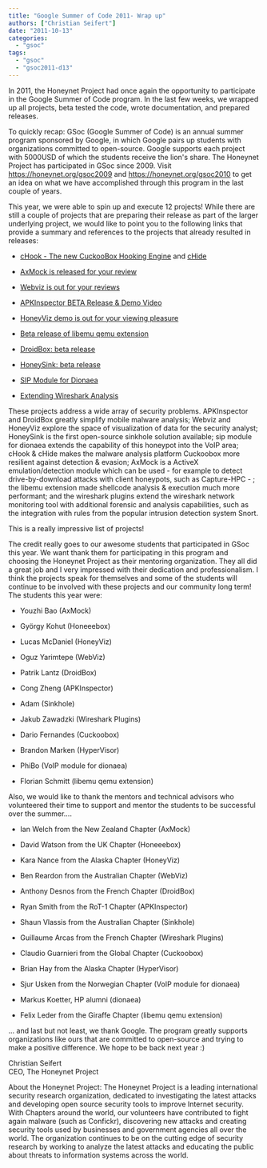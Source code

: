 ```yaml
---
title: "Google Summer of Code 2011- Wrap up"
authors: ["Christian Seifert"]
date: "2011-10-13"
categories: 
  - "gsoc"
tags: 
  - "gsoc"
  - "gsoc2011-d13"
---
```


In 2011, the Honeynet Project had once again the opportunity to participate in the Google Summer of Code program. In the last few weeks, we wrapped up all projects, beta tested the code, wrote documentation, and prepared releases.  
  
To quickly recap: GSoc (Google Summer of Code) is an annual summer program sponsored by Google, in which Google pairs up students with organizations committed to open-source. Google supports each project with 5000USD of which the students receive the lion's share. The Honeynet Project has participated in GSoc since 2009. Visit https://honeynet.org/gsoc2009 and https://honeynet.org/gsoc2010 to get an idea on what we have accomplished through this program in the last couple of years.  
  
This year, we were able to spin up and execute 12 projects! While there are still a couple of projects that are preparing their release as part of the larger underlying project, we would like to point you to the following links that provide a summary and references to the projects that already resulted in releases:  
  

  
- [cHook - The new CuckooBox Hooking Engine](https://honeynet.org/node/755) and [cHide](https://honeynet.org/node/772)
  
- [AxMock is released for your review](https://honeynet.org/node/759)
  
- [Webviz is out for your reviews](https://honeynet.org/node/758)
  
- [APKInspector BETA Release & Demo Video](https://honeynet.org/node/761)
  
- [HoneyViz demo is out for your viewing pleasure](https://honeynet.org/node/763)
  
- [Beta release of libemu qemu extension](https://honeynet.org/node/765)
  
- [DroidBox: beta release](https://honeynet.org/node/771)
  
- [HoneySink: beta release](https://honeynet.org/node/773)
  
- [SIP Module for Dionaea](https://honeynet.org/node/776)
  
- [Extending Wireshark Analysis](https://honeynet.org/node/716)
  

  
  
These projects address a wide array of security problems. APKInspector and DroidBox greatly simplify mobile malware analysis; Webviz and HoneyViz explore the space of visualization of data for the security analyst; HoneySink is the first open-source sinkhole solution available; sip module for dionaea extends the capability of this honeypot into the VoIP area; cHook & cHide makes the malware analysis platform Cuckoobox more resilient against detection & evasion; AxMock is a ActiveX emulation/detection module which can be used - for example to detect drive-by-download attacks with client honeypots, such as Capture-HPC - ; the libemu extension made shellcode analysis & execution much more performant; and the wireshark plugins extend the wireshark network monitoring tool with additional forensic and analysis capabilities, such as the integration with rules from the popular intrusion detection system Snort.  
  
This is a really impressive list of projects!  
  
The credit really goes to our awesome students that participated in GSoc this year. We want thank them for participating in this program and choosing the Honeynet Project as their mentoring organization. They all did a great job and I very impressed with their dedication and professionalism. I think the projects speak for themselves and some of the students will continue to be involved with these projects and our community long term! The students this year were:  

  
- Youzhi Bao (AxMock)
  
- György Kohut (Honeeebox)
  
- Lucas McDaniel (HoneyViz)
  
- Oguz Yarimtepe (WebViz)
  
- Patrik Lantz (DroidBox)
  
- Cong Zheng (APKInspector)
  
- Adam (Sinkhole)
  
- Jakub Zawadzki (Wireshark Plugins)
  
- Dario Fernandes (Cuckoobox)
  
- Brandon Marken (HyperVisor)
  
- PhiBo (VoIP module for dionaea)
  
- Florian Schmitt (libemu qemu extension)
  

  
  
Also, we would like to thank the mentors and technical advisors who volunteered their time to support and mentor the students to be successful over the summer....  
  

  
- Ian Welch from the New Zealand Chapter (AxMock)
  
- David Watson from the UK Chapter (Honeeebox)
  
- Kara Nance from the Alaska Chapter (HoneyViz)
  
- Ben Reardon from the Australian Chapter (WebViz)
  
- Anthony Desnos from the French Chapter (DroidBox)
  
- Ryan Smith from the RoT-1 Chapter (APKInspector)
  
- Shaun Vlassis from the Australian Chapter (Sinkhole)
  
- Guillaume Arcas from the French Chapter (Wireshark Plugins)
  
- Claudio Guarnieri from the Global Chapter (Cuckoobox)
  
- Brian Hay from the Alaska Chapter (HyperVisor)
  
- Sjur Usken from the Norwegian Chapter (VoIP module for dionaea)
  
- Markus Koetter, HP alumni (dionaea)
  
- Felix Leder from the Giraffe Chapter (libemu qemu extension)
  

  
  
... and last but not least, we thank Google. The program greatly supports organizations like ours that are committed to open-source and trying to make a positive difference. We hope to be back next year :)  
  
Christian Seifert  
CEO, The Honeynet Project  
  
  
  
About the Honeynet Project: The Honeynet Project is a leading international security research organization, dedicated to investigating the latest attacks and developing open source security tools to improve Internet security. With Chapters around the world, our volunteers have contributed to fight again malware (such as Confickr), discovering new attacks and creating security tools used by businesses and government agencies all over the world. The organization continues to be on the cutting edge of security research by working to analyze the latest attacks and educating the public about threats to information systems across the world.
